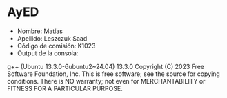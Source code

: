 # AyED
* Nombre: Matías
* Apellido: Leszczuk Saad
* Código de comisión: K1023
* Output de la consola:

g++ (Ubuntu 13.3.0-6ubuntu2~24.04) 13.3.0
Copyright (C) 2023 Free Software Foundation, Inc.
This is free software; see the source for copying conditions.  There is NO
warranty; not even for MERCHANTABILITY or FITNESS FOR A PARTICULAR PURPOSE.
